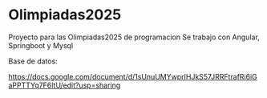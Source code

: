 # Olimpiadas2025
Proyecto para las Olimpiadas2025 de programacion
Se trabajo con Angular, Springboot y Mysql

Base de datos:

https://docs.google.com/document/d/1sUnuUMYwprIHJkS57JRRFtrafRi6iGaPPTTYq7F6ltU/edit?usp=sharing
